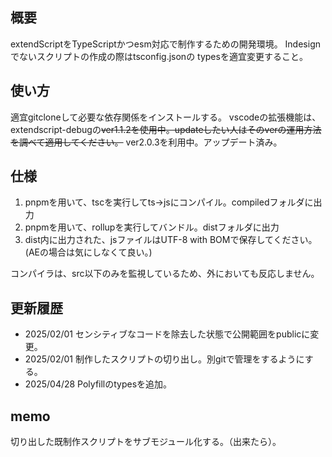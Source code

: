 ## 概要

extendScriptをTypeScriptかつesm対応で制作するための開発環境。
Indesignでないスクリプトの作成の際はtsconfig.jsonの
typesを適宜変更すること。

## 使い方

適宜gitcloneして必要な依存関係をインストールする。
vscodeの拡張機能は、extendscript-debugの~~ver1.1.2を使用中。updateしたい人はそのverの運用方法を調べて適用してください。~~ ver2.0.3を利用中。アップデート済み。

## 仕様

1. pnpmを用いて、tscを実行してts→jsにコンパイル。compiledフォルダに出力
2. pnpmを用いて、rollupを実行してバンドル。distフォルダに出力
3. dist内に出力された、jsファイルはUTF-8 with BOMで保存してください。(AEの場合は気にしなくて良い。)

コンパイラは、src以下のみを監視しているため、外においても反応しません。

## 更新履歴

- 2025/02/01 センシティブなコードを除去した状態で公開範囲をpublicに変更。
- 2025/02/01 制作したスクリプトの切り出し。別gitで管理をするようにする。
- 2025/04/28 Polyfillのtypesを追加。

## memo

切り出した既制作スクリプトをサブモジュール化する。（出来たら）。
